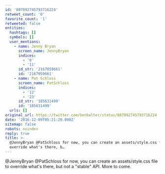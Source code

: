 ```yaml
---
id: '807092745793716224'
retweet_count: '0'
favorite_count: '1'
retweeted: false
entities:
  hashtags: []
  symbols: []
  user_mentions:
    - name: Jenny Bryan
      screen_name: JennyBryan
      indices:
        - '0'
        - '11'
      id_str: '2167059661'
      id: '2167059661'
    - name: Pat Schloss
      screen_name: PatSchloss
      indices:
        - '12'
        - '23'
      id_str: '185631499'
      id: '185631499'
  urls: []
original_url: https://twitter.com/benbalter/status/807092745793716224
date: '2016-12-09T05:21:20.000Z'
sitemap: false
robots: noindex
reply: true
title: >-
  @JennyBryan @PatSchloss for now, you can create an assets/style.css file to
  override what's there, b…
---
```


@JennyBryan @PatSchloss for now, you can create an assets/style.css file to override what's there, but not a "stable" API. More to come.